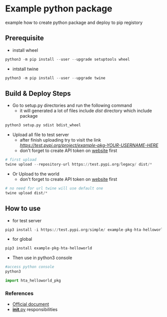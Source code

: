 # Example python package

example how to create python package and deploy to pip registory

## Prerequisite

- install wheel

```python
python3 -m pip install --user --upgrade setuptools wheel
```

- intstall twine

```python
python3 -m pip install --user --upgrade twine
```

## Build & Deploy Steps

- Go to setup.py directories and run the following command
  - it will generated a lot of files include *dist* directory which include package

```python
python3 setup.py sdist bdist_wheel
```

- Upload all file to test server
  - after finish uploading try to visit the link *https://test.pypi.org/project/example-pkg-YOUR-USERNAME-HERE*
  - don't forget to create API token on [website](https://test.pypi.org/account/register/) first

```python
# first upload
twine upload --repository-url https://test.pypi.org/legacy/ dist/*
```

- Or Upload to the world
  - don't forget to create API token on [website](https://pypi.org/account/register/) first
  
```python
# no need for url twine will use default one
twine upload dist/*
```

## How to use

- for test server

```python
pip3 install -i https://test.pypi.org/simple/ example-pkg-hta-helloworld
```

- for global

```python
pip3 install example-pkg-hta-helloworld
```

- Then use in python3 console

```python
#access python console
python3

import hta_helloworld_pkg
```

### References

- [Official document](https://packaging.python.org/tutorials/packaging-projects/#packaging-your-project)
- [__init__.py](https://timothybramlett.com/How_to_create_a_Python_Package_with___init__py.html) responsibilities
  